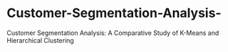 # Customer-Segmentation-Analysis-
Customer Segmentation Analysis: A Comparative Study of K-Means and Hierarchical Clustering
